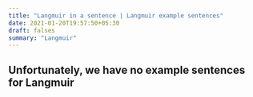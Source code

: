 ```yaml
---
title: "Langmuir in a sentence | Langmuir example sentences"
date: 2021-01-20T19:57:50+05:30
draft: falses
summary: "Langmuir"
---
```

## Unfortunately, we have no example sentences for Langmuir                 
